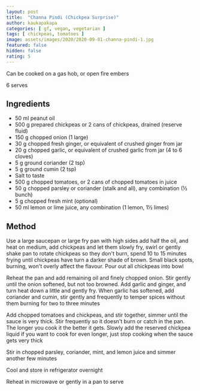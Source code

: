 ```yaml
---
layout: post
title:  "Channa Pindi (Chickpea Surprise)"
author: kaukapakapa
categories: [ gf, vegan, vegetarian ]
tags: [ chickpeas, tomatoes ]
image: assets/images/2020/2020-09-01-channa-pindi-1.jpg
featured: false
hidden: false
rating: 5
---
```


Can be cooked on a gas hob, or open fire embers

6 serves

## Ingredients

* 50 ml peanut oil
* 500 g prepared chickpeas or 2 cans of chickpeas, drained (reserve fluid)
* 150 g chopped onion (1 large)
* 30 g chopped fresh ginger, or equivalent of crushed ginger from jar
* 20 g chopped garlic, or equivalent of crushed garlic from jar (4 to 6 cloves)
* 5 g ground coriander (2 tsp)
* 5 g ground cumin (2 tsp)
* Salt to taste
* 500 g chopped tomatoes, or 2 cans of chopped tomatoes in juice
* 50 g chopped parsley or coriander (stalk and all), any combination (½ bunch)
* 5 g chopped fresh mint (optional)
* 50 ml lemon or lime juice, any combination (1 lemon, 1½  limes)

## Method

Use a large saucepan or large fry pan with high sides add half the oil, and heat on medium, add chickpeas and let them slowly fry, swirl or gently shake pan to rotate chickpeas so they don't burn, spend 10 to 15 minutes frying until chickpeas have turn a darker shade of brown. Small black spots, burning, won't overly affect the flavour. Pour out all chickpeas into bowl

Reheat the pan and add remaining oil and finely chopped onion. Stir gently until the onion softened, but not too browned. Add garlic and ginger, and turn heat down a little and gently fry. When garlic has softened, add coriander and cumin, stir gently and frequently to temper spices without them burning for two to three minutes

Add chopped tomatoes and chickpeas, and stir together, simmer until the sauce is very thick. Stir frequently so it doesn't burn or catch in the pan. The longer you cook it the better it gets. Slowly add the reserved chickpea liquid if you want to cook for even longer, just stop cooking when the sauce gets very thick

Stir in chopped parsley, coriander, mint, and lemon juice and simmer another few minutes

Cool and store in refrigerator overnight

Reheat in microwave or gently in a pan to serve
